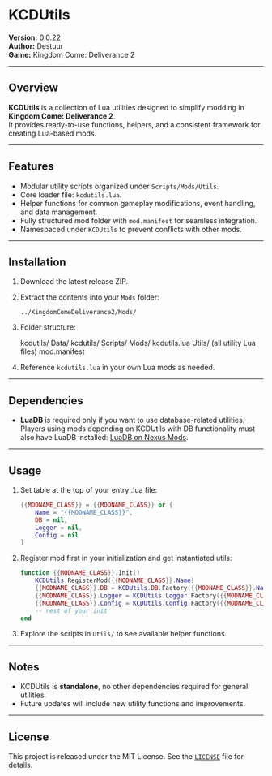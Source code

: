 # KCDUtils

**Version:** <!--VERSION-->0.0.22<!--/VERSION-->  
**Author:** Destuur  
**Game:** Kingdom Come: Deliverance 2  

---

## Overview

**KCDUtils** is a collection of Lua utilities designed to simplify modding in **Kingdom Come: Deliverance 2**.  
It provides ready-to-use functions, helpers, and a consistent framework for creating Lua-based mods.

---

## Features

- Modular utility scripts organized under `Scripts/Mods/Utils`.  
- Core loader file: `kcdutils.lua`.  
- Helper functions for common gameplay modifications, event handling, and data management.  
- Fully structured mod folder with `mod.manifest` for seamless integration.  
- Namespaced under `KCDUtils` to prevent conflicts with other mods.

---

## Installation

1. Download the latest release ZIP.  
2. Extract the contents into your `Mods` folder:
    ```
    ../KingdomComeDeliverance2/Mods/
    ```
3. Folder structure:

    kcdutils/
      Data/
        kcdutils/
          Scripts/
            Mods/
              kcdutils.lua
              Utils/
                (all utility Lua files)
      mod.manifest

4. Reference `kcdutils.lua` in your own Lua mods as needed.

---

## Dependencies

- **LuaDB** is required only if you want to use database-related utilities.  
  Players using mods depending on KCDUtils with DB functionality must also have LuaDB installed: [LuaDB on Nexus Mods](https://www.nexusmods.com/kingdomcomedeliverance2/mods/1523).

---

## Usage

1. Set table at the top of your entry .lua file:  

    ```lua
    {{MODNAME_CLASS}} = {{MODNAME_CLASS}} or {
        Name = "{{MODNAME_CLASS}}",
        DB = nil,
        Logger = nil,
        Config = nil
    }
    ```

2. Register mod first in your initialization and get instantiated utils:  

    ```lua
    function {{MODNAME_CLASS}}.Init()
        KCDUtils.RegisterMod({{MODNAME_CLASS}}.Name)
        {{MODNAME_CLASS}}.DB = KCDUtils.DB.Factory({{MODNAME_CLASS}}.Name)
        {{MODNAME_CLASS}}.Logger = KCDUtils.Logger.Factory({{MODNAME_CLASS}}.Name)
        {{MODNAME_CLASS}}.Config = KCDUtils.Config.Factory({{MODNAME_CLASS}}.Name)
        -- rest of your init
    end
    ```

3. Explore the scripts in `Utils/` to see available helper functions.

---

## Notes

- KCDUtils is **standalone**, no other dependencies required for general utilities.  
- Future updates will include new utility functions and improvements.  

---

## License

This project is released under the MIT License. See the [`LICENSE`](https://github.com/Destuur/KCDUtils/blob/main/LICENSE) file for details.
